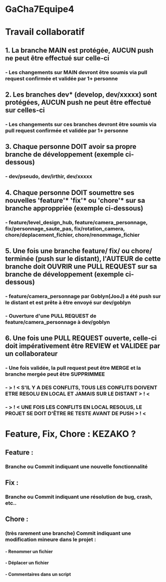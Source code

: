 # GaCha7Equipe4

# Travail collaboratif

## 1. La branche MAIN est protégée, AUCUN push ne peut être effectué sur celle-ci
###   - Les changements sur MAIN devront être soumis via pull request confirmée et validée par 1+ personne

## 2. Les branches dev* (develop, dev/xxxxx) sont protégées, AUCUN push ne peut être effectué sur celles-ci
###   - Les changements sur ces branches devront être soumis via pull request confirmée et validée par 1+ personne

## 3. Chaque personne DOIT avoir sa propre branche de développement (exemple ci-dessous)
###   - dev/pseudo, dev/irthir, dev/xxxxx

## 4. Chaque personne DOIT soumettre ses nouvelles 'feature'* 'fix'* ou 'chore'* sur sa branche approppriée (exemple ci-dessous)
###   - feature/level_design_hub, feature/camera_personnage, fix/personnage_saute_pas, fix/rotation_camera, chore/deplacement_fichier, chore/renommage_fichier

## 5. Une fois une branche feature/ fix/ ou chore/ terminée (push sur le distant), l'AUTEUR de cette branche doit OUVRIR une PULL REQUEST sur sa branche de développement (exemple ci-dessous)
###   - feature/camera_personnage par Goblyn(JooJ) a été push sur le distant et est prête à être envoyé sur dev/goblyn
###   - Ouverture d'une PULL REQUEST de feature/camera_personnage à dev/goblyn

## 6. Une fois une PULL REQUEST ouverte, celle-ci doit impérativement être REVIEW et VALIDEE par un collaborateur
###   - Une fois validée, la pull request peut être MERGE et la branche mergée peut être SUPPRIMMEE
###   - > ! < S'IL Y A DES CONFLITS, TOUS LES CONFLITS DOIVENT ETRE RESOLU EN LOCAL ET JAMAIS SUR LE DISTANT > ! <
###   - > ! < UNE FOIS LES CONFLITS EN LOCAL RESOLUS, LE PROJET SE DOIT D'ÊTRE RE TESTE AVANT DE PUSH > ! <

# Feature, Fix, Chore : KEZAKO ?

## Feature :
### Branche ou Commit indiquant une nouvelle fonctionnalité

## Fix :
### Branche ou Commit indiquant une résolution de bug, crash, etc..

## Chore :
### (très rarement une branche) Commit indiquant une modification mineure dans le projet :
####    - Renommer un fichier
####    - Déplacer un fichier
####    - Commentaires dans un script